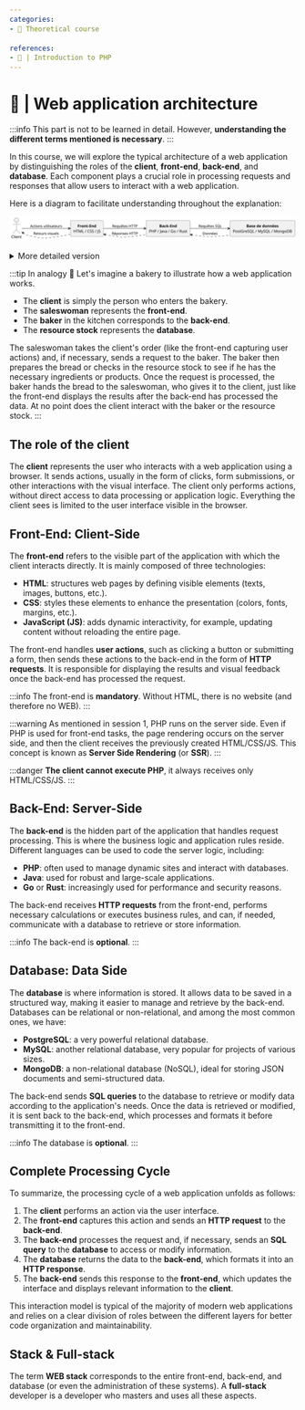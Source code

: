 ```yaml
---
categories:
- 📜 Theoretical course

references:
- 📜 | Introduction to PHP
---
```


# 📜 | Web application architecture

:::info
This part is not to be learned in detail. However, **understanding the different terms mentioned is necessary**.
:::

In this course, we will explore the typical architecture of a web application by distinguishing the roles of the **client**, **front-end**, **back-end**, and **database**. Each component plays a crucial role in processing requests and responses that allow users to interact with a web application.

Here is a diagram to facilitate understanding throughout the explanation:

![WEB stack diagram](../resources/web_stack.svg)

<details>
    <summary>More detailed version</summary>

![WEB stack diagram with details](../resources/web_stack_detailed.svg)
</details>

:::tip In analogy 🥖
Let's imagine a bakery to illustrate how a web application works.

- The **client** is simply the person who enters the bakery.
- The **saleswoman** represents the **front-end**.
- The **baker** in the kitchen corresponds to the **back-end**.
- The **resource stock** represents the **database**.

The saleswoman takes the client's order (like the front-end capturing user actions) and, if necessary, sends a request to the baker.
The baker then prepares the bread or checks in the resource stock to see if he has the necessary ingredients or products.
Once the request is processed, the baker hands the bread to the saleswoman, who gives it to the client, just like the front-end displays the results after the back-end has processed the data.
At no point does the client interact with the baker or the resource stock.
:::

## The role of the client

The **client** represents the user who interacts with a web application using a browser. It sends actions, usually in the form of clicks, form submissions, or other interactions with the visual interface. The client only performs actions, without direct access to data processing or application logic. Everything the client sees is limited to the user interface visible in the browser.


## Front-End: Client-Side

The **front-end** refers to the visible part of the application with which the client interacts directly. It is mainly composed of three technologies:

- **HTML**: structures web pages by defining visible elements (texts, images, buttons, etc.).
- **CSS**: styles these elements to enhance the presentation (colors, fonts, margins, etc.).
- **JavaScript (JS)**: adds dynamic interactivity, for example, updating content without reloading the entire page.

The front-end handles **user actions**, such as clicking a button or submitting a form, then sends these actions to the back-end in the form of **HTTP requests**. It is responsible for displaying the results and visual feedback once the back-end has processed the request.

:::info
The front-end is **mandatory**. Without HTML, there is no website (and therefore no WEB).
:::

:::warning
As mentioned in session 1, PHP runs on the server side. Even if PHP is used for front-end tasks, the page rendering occurs on the server side, and then the client receives the previously created HTML/CSS/JS. This concept is known as **Server Side Rendering** (or **SSR**).
:::

:::danger
**The client cannot execute PHP**, it always receives only HTML/CSS/JS.
:::

## Back-End: Server-Side

The **back-end** is the hidden part of the application that handles request processing. This is where the business logic and application rules reside. Different languages can be used to code the server logic, including:

- **PHP**: often used to manage dynamic sites and interact with databases.
- **Java**: used for robust and large-scale applications.
- **Go** or **Rust**: increasingly used for performance and security reasons.

The back-end receives **HTTP requests** from the front-end, performs necessary calculations or executes business rules, and can, if needed, communicate with a database to retrieve or store information.

:::info
The back-end is **optional**.
:::

## Database: Data Side

The **database** is where information is stored. It allows data to be saved in a structured way, making it easier to manage and retrieve by the back-end. Databases can be relational or non-relational, and among the most common ones, we have:

- **PostgreSQL**: a very powerful relational database.
- **MySQL**: another relational database, very popular for projects of various sizes.
- **MongoDB**: a non-relational database (NoSQL), ideal for storing JSON documents and semi-structured data.

The back-end sends **SQL queries** to the database to retrieve or modify data according to the application's needs. Once the data is retrieved or modified, it is sent back to the back-end, which processes and formats it before transmitting it to the front-end.

:::info
The database is **optional**.
:::

## Complete Processing Cycle

To summarize, the processing cycle of a web application unfolds as follows:

1. The **client** performs an action via the user interface.
2. The **front-end** captures this action and sends an **HTTP request** to the **back-end**.
3. The **back-end** processes the request and, if necessary, sends an **SQL query** to the **database** to access or modify information.
4. The **database** returns the data to the **back-end**, which formats it into an **HTTP response**.
5. The **back-end** sends this response to the **front-end**, which updates the interface and displays relevant information to the **client**.

This interaction model is typical of the majority of modern web applications and relies on a clear division of roles between the different layers for better code organization and maintainability.

## Stack & Full-stack

The term **WEB stack** corresponds to the entire front-end, back-end, and database (or even the administration of these systems). A **full-stack** developer is a developer who masters and uses all these aspects.
